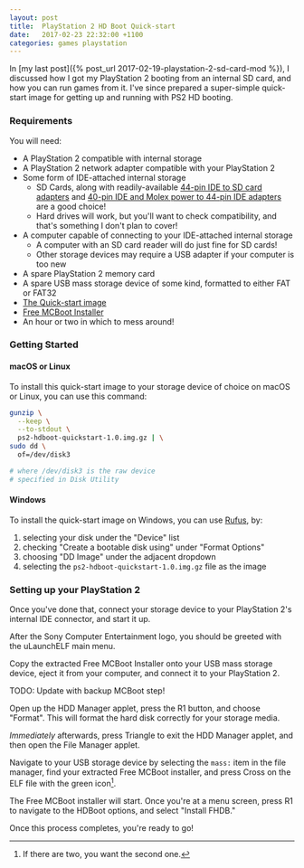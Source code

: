 ```yaml
---
layout: post
title:  PlayStation 2 HD Boot Quick-start
date:   2017-02-23 22:32:00 +1100
categories: games playstation
---
```


In [my last post]({% post_url 2017-02-19-playstation-2-sd-card-mod %}), I discussed how I got my PlayStation 2 booting from an internal SD card, and how you can run games from it. I've since prepared a super-simple quick-start image for getting up and running with PS2 HD booting.

### Requirements
You will need:

* A PlayStation 2 compatible with internal storage
* A PlayStation 2 network adapter compatible with your PlayStation 2
* Some form of IDE-attached internal storage
  * SD Cards, along with readily-available [44-pin IDE to SD card adapters](https://www.amazon.ca/dp/B00H3CRJNY) and [40-pin IDE and Molex power to 44-pin IDE adapters](https://www.amazon.ca/dp/B00006B8C2) are a good choice!
  * Hard drives will work, but you'll want to check compatibility, and that's something I don't plan to cover!
* A computer capable of connecting to your IDE-attached internal storage
  * A computer with an SD card reader will do just fine for SD cards!
  * Other storage devices may require a USB adapter if your computer is too new
* A spare PlayStation 2 memory card
* A spare USB mass storage device of some kind, formatted to either FAT or FAT32
* [The Quick-start image](/ps2-hdboot-quickstart-1.0.img.gz)
* [Free MCBoot Installer](http://ichiba.geocities.jp/ysai187/PS2/FMCB/index.htm)
* An hour or two in which to mess around!

### Getting Started

#### macOS or Linux

To install this quick-start image to your storage device of choice on macOS or Linux, you can use this command:

```bash
gunzip \
  --keep \
  --to-stdout \
  ps2-hdboot-quickstart-1.0.img.gz | \
sudo dd \
  of=/dev/disk3

# where /dev/disk3 is the raw device
# specified in Disk Utility
```

#### Windows

To install the quick-start image on Windows, you can use [Rufus](http://rufus.akeo.ie), by:

1. selecting your disk under the "Device" list
2. checking "Create a bootable disk using" under "Format Options"
3. choosing "DD Image" under the adjacent dropdown
4. selecting the `ps2-hdboot-quickstart-1.0.img.gz` file as the image

### Setting up your PlayStation 2

Once you've done that, connect your storage device to your PlayStation 2's internal IDE connector, and start it up.

After the Sony Computer Entertainment logo, you should be greeted with the uLaunchELF main menu.

Copy the extracted Free MCBoot Installer onto your USB mass storage device, eject it from your computer, and connect it to your PlayStation 2.

TODO: Update with backup MCBoot step!

Open up the HDD Manager applet, press the R1 button, and choose "Format". This will format the hard disk correctly for your storage media.

_Immediately_ afterwards, press Triangle to exit the HDD Manager applet, and then open the File Manager applet.

Navigate to your USB storage device by selecting the `mass:` item in the file manager, find your extracted Free MCBoot installer, and press Cross on the ELF file with the green icon[^1].

The Free MCBoot installer will start. Once you're at a menu screen, press R1 to navigate to the HDBoot options, and select "Install FHDB."

Once this process completes, you're ready to go!

[^1]: If there are two, you want the second one.
